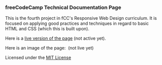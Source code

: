 ### freeCodeCamp Technical Documentation Page
This is the fourth project in fCC's Responsive Web Design curriculum.  It is focused on applying good practices and techniques in regard to basic HTML and CSS (which this is built upon).  

Here is a [live version of the page](#) (not active yet).

Here is an image of the page: ![]() (not live yet)

Licensed under the [MIT License](https://github.com/JS-goose/Projects/blob/master/LICENSE)